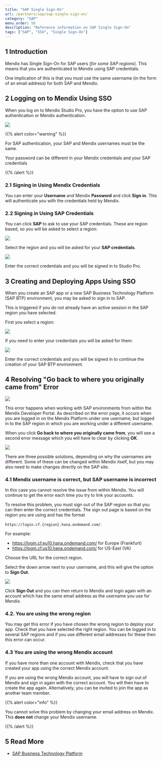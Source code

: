 ```yaml
---
title: "SAP Single Sign-On"
url: /partners/sap/sap-single-sign-on/
category: "SAP"
menu_order: 50
description: "Reference information on SAP Single Sign-On"
tags: ["SAP", "SSO", "Single Sign-On"]
---
```


## 1 Introduction

Mendix has Single Sign-On for SAP users (*for some SAP regions*). This means that you are authenticated to Mendix using SAP credentials.

One implication of this is that you must use the same username (in the form of an email address) for both SAP and Mendix.

## 2 Logging on to Mendix Using SSO

When you log on to Mendix Studio Pro, you have the option to use SAP authentication or Mendix authentication.

![](/attachments/partners/sap/sap-single-sign-on/sign-in.png)

{{% alert color="warning" %}}

For SAP authentication, your SAP and Mendix usernames must be the same.

Your password can be different in your Mendix credentials and your SAP credentials

{{% /alert %}}

### 2.1 Signing in Using Mendix Credentials

You can enter your **Username** and Mendix **Password** and click **Sign in**. This will authenticate you with the credentials held by Mendix.

### 2.2 Signing in Using SAP Credentials

You can click **SAP** to ask to use your SAP credentials. These are region based, so you will be asked to select a region:

![](/attachments/partners/sap/sap-single-sign-on/select-sap-region.png)

Select the region and you will be asked for your **SAP credentials**.

![](/attachments/partners/sap/sap-single-sign-on/sap-login-screen.png)

Enter the correct credentials and you will be signed in to Studio Pro.

## 3 Creating and Deploying Apps Using SSO

When you create an SAP app or a new SAP Business Technology Platform (SAP BTP) environment, you may be asked to sign in to SAP.

This is triggered if you do not already have an active session in the SAP region you have selected.

First you select a region:

![](/attachments/partners/sap/sap-single-sign-on/app-select-sap-region.png)

If you need to enter your credentials you will be asked for them:

![](/attachments/partners/sap/sap-single-sign-on/sap-login-screen.png)

Enter the correct credentials and you will be signed in to continue the creation of your SAP BTP environment.

## 4 Resolving "Go back to where you originally came from" Error

![](/attachments/partners/sap/sap-single-sign-on/go-back.png)

This error happens when working with SAP environments from within the Mendix Developer Portal. As described on the error page, it occurs when you are logged in on the Mendix Platform under one username, but logged in to the SAP region in which you are working under a different username.

When you click **Go back to where you originally came from**, you will see a second error message which you will have to clear by clicking **OK**.

![](/attachments/partners/sap/sap-single-sign-on/server-error.png)

There are three possible solutions, depending on why the usernames are different. Some of these can be changed within Mendix itself, but you may also need to make changes directly on the SAP site.

### 4.1 Mendix username is correct, but SAP username is incorrect

In this case you cannot resolve the issue from within Mendix. You will continue to get the error each time you try to link your accounts.

To resolve this problem, you must sign out of the SAP region so that you can then enter the correct credentials. The sign out page is based on the region you are using and has the format

`https://login.cf.{region}.hana.ondemand.com/`. 

For example:

* https://login.cf.eu10.hana.ondemand.com/ for Europe (Frankfurt)
* https://login.cf.us10.hana.ondemand.com/ for US-East (VA)

Choose the URL for the correct region.

Select the down arrow next to your username, and this will give the option to **Sign Out**.

![](/attachments/partners/sap/sap-single-sign-on/where-to.png)

Click **Sign Out** and you can then return to Mendix and login again with an account which has the same email address as the username you use for Mendix.

### 4.2. You are using the wrong region

You may get this error if you have chosen the wrong region to deploy your app. Check that you have selected the right region. You can be logged in to several SAP regions and if you use different email addresses for these then this error can occur.

### 4.3 You are using the wrong Mendix account

If you have more than one account with Mendix, check that you have created your app using the correct Mendix account.

If you are using the wrong Mendix account, you will have to sign out of Mendix and sign in again with the correct account. You will then have to create the app again. Alternatively, you can be invited to join the app as another team member.

{{% alert color="info" %}}

You cannot solve this problem by changing your email address on Mendix. This **does not** change your Mendix username.

{{% /alert %}}

## 5 Read More

* [SAP Business Technology Platform](/developerportal/deploy/sap-cloud-platform/)
